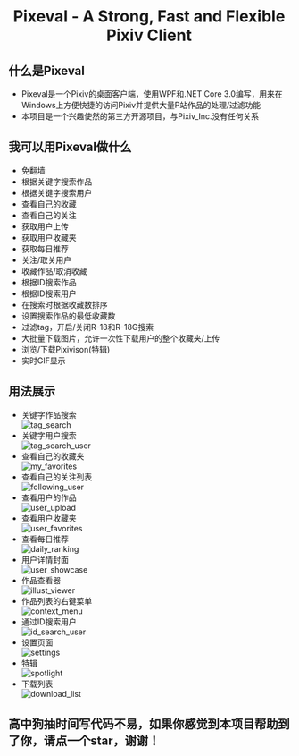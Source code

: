 <div align="center">
  <h1>Pixeval - A Strong, Fast and Flexible Pixiv Client</h1>
</div>

## 什么是Pixeval
- Pixeval是一个Pixiv的桌面客户端，使用WPF和.NET Core 3.0编写，用来在Windows上方便快捷的访问Pixiv并提供大量P站作品的处理/过滤功能
- 本项目是一个兴趣使然的第三方开源项目，与Pixiv_Inc.没有任何关系

## 我可以用Pixeval做什么
  * 免翻墙
  * 根据关键字搜索作品
  * 根据关键字搜索用户
  * 查看自己的收藏
  * 查看自己的关注
  * 获取用户上传
  * 获取用户收藏夹
  * 获取每日推荐
  * 关注/取关用户
  * 收藏作品/取消收藏
  * 根据ID搜索作品
  * 根据ID搜索用户
  * 在搜索时根据收藏数排序
  * 设置搜索作品的最低收藏数
  * 过滤tag，开启/关闭R-18和R-18G搜索
  * 大批量下载图片，允许一次性下载用户的整个收藏夹/上传
  * 浏览/下载Pixivison(特辑)
  * 实时GIF显示
  
  ## 用法展示
  * 关键字作品搜索</br>
  ![tag_search](https://github.com/Rinacm/Pixeval/blob/master/IntroImages/tag_search.png)
  * 关键字用户搜索</br>
  ![tag_search_user](https://github.com/Rinacm/Pixeval/blob/master/IntroImages/tag_search_user.png)
  * 查看自己的收藏夹</br>
  ![my_favorites](https://github.com/Rinacm/Pixeval/blob/master/IntroImages/my_favorites.png)
  * 查看自己的关注列表</br>
  ![following_user](https://github.com/Rinacm/Pixeval/blob/master/IntroImages/following_user.png)
  * 查看用户的作品</br>
  ![user_upload](https://github.com/Rinacm/Pixeval/blob/master/IntroImages/user_upload.png)
  * 查看用户收藏夹</br>
  ![user_favorites](https://github.com/Rinacm/Pixeval/blob/master/IntroImages/user_favorites.png)
  * 查看每日推荐</br>
  ![daily_ranking](https://github.com/Rinacm/Pixeval/blob/master/IntroImages/daily_ranking.png)
  * 用户详情封面</br>
  ![user_showcase](https://github.com/Rinacm/Pixeval/blob/master/IntroImages/user_showcase.png)
  * 作品查看器</br>
  ![illust_viewer](https://github.com/Rinacm/Pixeval/blob/master/IntroImages/illust_viewer.png)
  * 作品列表的右键菜单</br>
  ![context_menu](https://github.com/Rinacm/Pixeval/blob/master/IntroImages/context_menu.png)
  * 通过ID搜索用户</br>
  ![id_search_user](https://github.com/Rinacm/Pixeval/blob/master/IntroImages/id_search_user.png)
  * 设置页面</br>
  ![settings](https://github.com/Rinacm/Pixeval/blob/master/IntroImages/settings.png)
  * 特辑</br>
  ![spotlight](https://github.com/Rinacm/Pixeval/blob/master/IntroImages/spotlight.png)
  * 下载列表</br>
  ![download_list](https://github.com/Rinacm/Pixeval/blob/master/IntroImages/download_list.png)
  
  ## 高中狗抽时间写代码不易，如果你感觉到本项目帮助到了你，请点一个star，谢谢！

